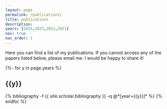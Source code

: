 ```yaml
---
layout: page
permalink: /publications/
title: publications
description: 
years: [2025,2023,2022,2021]
nav: true
nav_order: 1
---
```


Here you can find a list of my publications. If you cannot access any of the papers listed below, please email me. I would be happy to share it!

<!-- _pages/publications.md -->
<div class="publications">

{%- for y in page.years %}
  <h2 class="year">{{y}}</h2>
  {% bibliography -f {{ site.scholar.bibliography }} -q @*[year={{y}}]* %}
{% endfor %}

</div>
